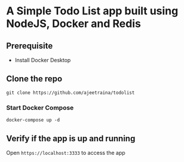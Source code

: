 # A Simple Todo List app built using NodeJS, Docker and Redis


## Prerequisite


- Install Docker Desktop

## Clone the repo


```
git clone https://github.com/ajeetraina/todolist
```

### Start Docker Compose


```
docker-compose up -d
```

## Verify if the app is up and running

Open `https://localhost:3333` to access the app

